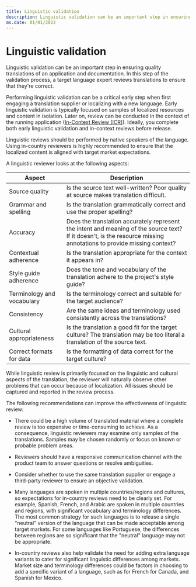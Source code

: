 ```yaml
---
title: Linguistic validation
description: Linguistic validation can be an important step in ensuring quality translations of an application and documentation.
ms.date: 01/01/2022
---
```


# Linguistic validation

Linguistic validation can be an important step in ensuring quality translations of an application and documentation.
In this step of the validation process, a target language expert reviews translations to ensure that they're correct.

Performing linguistic validation can be a critical early step when first engaging a translation supplier or localizing with a new language.
Early linguistic validation is typically focused on samples of localized resources and content in isolation.
Later on, review can be conducted in the context of the running application ([In-Context Review (ICR)](in-context-review.md)).
Ideally, you complete both early linguistic validation and in-context reviews before release.

Linguistic reviews should be performed by native speakers of the language.
Using in-country reviewers is highly recommended to ensure that the localized content is aligned with target market expectations.

A linguistic reviewer looks at the following aspects:

| Aspect                     | Description |
| -------------------------- | ----------- |
| Source quality             | Is the source text well-written? Poor quality at source makes translation difficult. |
| Grammar and spelling       | Is the translation grammatically correct and use the proper spelling? |
| Accuracy                   | Does the translation accurately represent the intent and meaning of the source text? If it doesn't, is the resource missing annotations to provide missing context? |
| Contextual adherence       | Is the translation appropriate for the context it appears in? |
| Style guide adherence      | Does the tone and vocabulary of the translation adhere to the project's style guide? |
| Terminology and vocabulary | Is the terminology correct and suitable for the target audience? |
| Consistency                | Are the same ideas and terminology used consistently across the translations? |
| Cultural appropriateness   | Is the translation a good fit for the target culture? The translation may be too literal a translation of the source text. |
| Correct formats for data   | Is the formatting of data correct for the target culture? |

While linguistic review is primarily focused on the linguistic and cultural aspects of the translation, the reviewer will naturally observe other problems that can occur because of localization.
All issues should be captured and reported in the review process.

The following recommendations can improve the effectiveness of linguistic review:

* There could be a high volume of translated material where a complete review is too expensive or time-consuming to achieve.
As a consequence, linguistic reviewers may examine only samples of the translations.
Samples may be chosen randomly or focus on known or probable problem areas.

* Reviewers should have a responsive communication channel with the product team to answer questions or resolve ambiguities.

* Consider whether to use the same translation supplier or engage a third-party reviewer to ensure an objective validation.

* Many languages are spoken in multiple countries/regions and cultures, so expectations for in-country reviews need to be clearly set.
  For example, Spanish, French, and Arabic are spoken in multiple countries and regions, with significant vocabulary and terminology differences.
  The most common strategy for such languages is to release a single "neutral" version of the language that can be made acceptable among target markets.
  For some languages like Portuguese, the differences between regions are so significant that the "neutral" language may not be appropriate.

* In-country reviews also help validate the need for adding extra language variants to cater for significant linguistic differences among markets.
  Market size and terminology differences could be factors in choosing to add a specific variant of a language, such as for French for Canada, and Spanish for Mexico.
